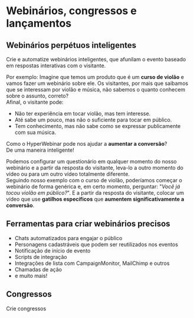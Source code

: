# Webinários, congressos e lançamentos

## Webinários perpétuos inteligentes
Crie e automatize webinários inteligentes, que afunilam o evento baseado em respostas interativas com o visitante.  

Por exemplo: Imagine que temos um produto que é um **curso de violão** e vamos fazer um webinário sobre ele. Os visitantes, por mais que saibamos que se interessam por violão e música, não sabemos o quanto conhecem sobre o assunto, correto?  
Afinal, o visitante pode:
- Não ter experiência em tocar violão, mas tem interesse.
-  Até sabe um pouco, mas não o suficiente para tocar em público. 
-  Tem conhecimento, mas não sabe como se expressar publicamente com sua música.  

Como o HyperWebinar pode nos ajudar a **aumentar a conversão**?  
De uma maneira inteligente!  

Podemos configurar um questionário em qualquer momento do nosso webinário e a partir da resposta do visitante, leva-lo a outro momento do vídeo ou para um outro vídeo totalmente diferente.  
Seguindo nosso exemplo com o curso de violão, poderíamos começar o webinário de forma genérica e, em certo momento, perguntar: "*Você já tocou violão em público?*". E a partir da resposta do visitante, colocar um vídeo que use **gatilhos específicos** que **aumentem significativamente a conversão**.  

## Ferramentas para criar webinários precisos
 - Chats automatizados para engajar o público
 - Personagens cadastráveis que podem ser reutilizados nos eventos
 - Notificação de início de evento
 - Scripts de integração
 - Integrações de lista com CampaignMonitor, MailChimp e outros
 - Chamadas de ação
 - e muito mais!

## Congressos
Crie congressos
<!--stackedit_data:
eyJoaXN0b3J5IjpbODM2NjY1NTkxLC0xNDg3NTQ5MTg3LC0xNT
A4MzM0OTU5LC0xNjAyNjUyMzI4XX0=
-->